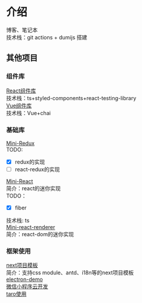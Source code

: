 # 介绍
博客、笔记本<br>
技术栈：git actions + dumijs 搭建

## 其他项目
### 组件库
[React组件库](https://github.com/Aledenn/cbsama-ui)<br>
技术栈：ts+styled-components+react-testing-library<br>
[Vue组件库](https://github.com/Aledenn/Cb-UI)<br>
技术栈：Vue+chai
### 基础库
[Mini-Redux](git@github.com:Aledenn/mini-react-redux.git)<br>
TODO:
- [X] redux的实现
- [ ] react-redux的实现

[Mini-React](https://github.com/Aledenn/cb-react)<br>
简介：react的迷你实现<br>
TODO：
- [X] fiber

技术栈: ts<br>
[Mini-react-renderer](https://github.com/Aledenn/react-dom-mini)<br>
简介：react-dom的迷你实现
### 框架使用
[next项目模板](https://github.com/Aledenn/next-template)<br>
简介：支持css module、antd、i18n等的next项目模板<br>
[electron-demo](https://github.com/Aledenn/electronProject)<br>
[微信小程序云开发](https://github.com/Aledenn/Translation)<br>
[taro使用](https://github.com/Aledenn/taroPj)<br>